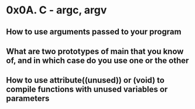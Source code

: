 # 0x0A. C - argc, argv
## How to use arguments passed to your program
## What are two prototypes of main that you know of, and in which case do you use one or the other
## How to use __attribute__((unused)) or (void) to compile functions with unused variables or parameters
